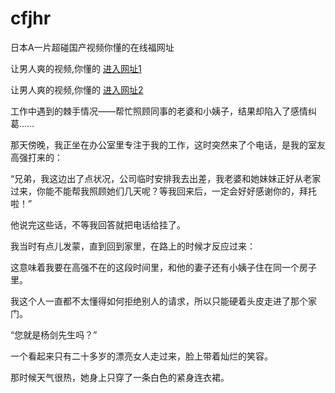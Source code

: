 # cfjhr
日本A一片超碰国产视频你懂的在线福网址
                 
让男人爽的视频,你懂的  [进入网址1](https://jaakcc.com/?444)

让男人爽的视频,你懂的  [进入网址2](https://jaamcc.com/?444)

                       
工作中遇到的棘手情况——帮忙照顾同事的老婆和小姨子，结果却陷入了感情纠葛……

那天傍晚，我正坐在办公室里专注于我的工作，这时突然来了个电话，是我的室友高强打来的：

“兄弟，我这边出了点状况，公司临时安排我去出差，我老婆和她妹妹正好从老家过来，你能不能帮我照顾她们几天呢？等我回来后，一定会好好感谢你的，拜托啦！”

他说完这些话，不等我回答就把电话给挂了。

我当时有点儿发蒙，直到回到家里，在路上的时候才反应过来：

这意味着我要在高强不在的这段时间里，和他的妻子还有小姨子住在同一个房子里。

我这个人一直都不太懂得如何拒绝别人的请求，所以只能硬着头皮走进了那个家门。

“您就是杨剑先生吗？”

一个看起来只有二十多岁的漂亮女人走过来，脸上带着灿烂的笑容。

那时候天气很热，她身上只穿了一条白色的紧身连衣裙。
